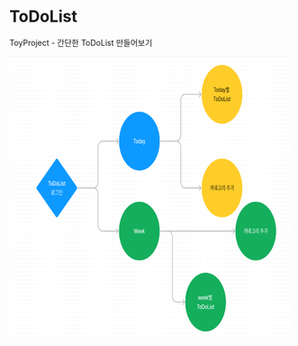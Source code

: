 # ToDoList

ToyProject - 간단한 ToDoList 만들어보기

<img src= "ToDoList_순서도.png" width="500" height="500">
